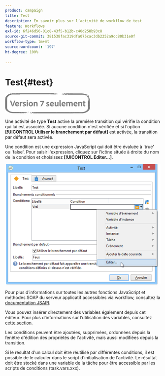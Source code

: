 ```yaml
---
product: campaign
title: Test
description: En savoir plus sur l’activité de workflow de test
feature: Workflows
exl-id: 6f246d56-01c8-43f5-b12b-c40d258b93c8
source-git-commit: 381538fac319dfa075cac3db2252a9cc80b31e0f
workflow-type: tm+mt
source-wordcount: '197'
ht-degree: 100%

---
```


# Test{#test}

![](../../assets/v7-only.svg)

Une activité de type **Test** active la première transition qui vérifie la condition qui lui est associée. Si aucune condition n&#39;est vérifiée et si l&#39;option **[!UICONTROL Utiliser le branchement par défaut]** est activée, la transition par défaut sera activée.

Une condition est une expression JavaScript qui doit être évaluée à &#39;true&#39; ou &#39;false&#39;. Pour saisir l&#39;expression, cliquez sur l&#39;icône située à droite du nom de la condition et choisissez **[!UICONTROL Editer...]**.

![](assets/edit_test.png)

Pour plus d’informations sur toutes les autres fonctions JavaScript et méthodes SOAP du serveur applicatif accessibles via workflow, consultez la [documentation JSAPI](https://experienceleague.adobe.com/developer/campaign-api/api/index.html?lang=fr).

Vous pouvez insérer directement des variables également depuis cet éditeur. Pour plus d’informations sur l’utilisation des variables, consultez [cette section](javascript-scripts-and-templates.md#variables).

Les conditions peuvent être ajoutées, supprimées, ordonnées depuis la fenêtre d&#39;édition des propriétés de l&#39;activité, mais aussi modifiées depuis la transition.

Si le résultat d&#39;un calcul doit être réutilisé par différentes conditions, il est possible de le calculer dans le script d&#39;initialisation de l&#39;activité. Le résultat doit être stocké dans une variable de la tâche pour être accessible par les scripts de conditions (task.vars.xxx).
